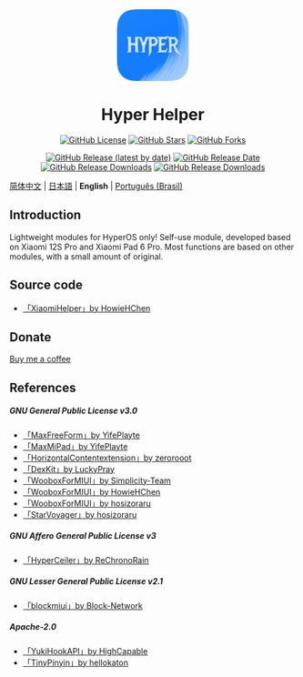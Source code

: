 <div align="center">

<img src="img/app_icon.png" width="25%" alt="app icon"/>

# Hyper Helper

[![GitHub License](https://img.shields.io/github/license/HowieHChen/XiaomiHelper)](https://github.com/HowieHChen/XiaomiHelper/blob/master/LICENSE)
[![GitHub Stars](https://img.shields.io/github/stars/HowieHChen/XiaomiHelper)](https://github.com/HowieHChen/XiaomiHelper/stargazers)
[![GitHub Forks](https://img.shields.io/github/forks/HowieHChen/XiaomiHelper)](https://github.com/HowieHChen/XiaomiHelper/forks)

[![GitHub Release (latest by date)](https://img.shields.io/github/v/release/Xposed-Modules-Repo/dev.lackluster.mihelper)](https://github.com/Xposed-Modules-Repo/dev.lackluster.mihelper/releases/latest)
[![GitHub Release Date](https://img.shields.io/github/release-date/Xposed-Modules-Repo/dev.lackluster.mihelper)](https://github.com/Xposed-Modules-Repo/dev.lackluster.mihelper/releases/latest)
[![GitHub Release Downloads](https://img.shields.io/github/downloads/Xposed-Modules-Repo/dev.lackluster.mihelper/total)](https://github.com/Xposed-Modules-Repo/dev.lackluster.mihelper/releases)
[![GitHub Release Downloads](https://img.shields.io/github/downloads/HowieHChen/XiaomiHelper/total?label=downloads(this))](https://github.com/HowieHChen/XiaomiHelper/releases)

</div>

[简体中文](README.md) | [日本語](README_JP.md) | **English** | [Português (Brasil)](README_PT-BR.md)

## Introduction

Lightweight modules for HyperOS only! Self-use module, developed based on Xiaomi 12S Pro and Xiaomi Pad 6 Pro. Most functions are based on other modules, with a small amount of original.

## Source code

- [「XiaomiHelper」by HowieHChen](https://github.com/HowieHChen/XiaomiHelper)

## Donate

[Buy me a coffee](https://github.com/HowieHChen/XiaomiHelper/blob/master/DONATE.md)

## References

##### GNU General Public License v3.0

- [「MaxFreeForm」by YifePlayte](https://github.com/YifePlayte/MaxFreeForm)
- [「MaxMiPad」by YifePlayte](https://github.com/YifePlayte/MaxMiPad)
- [「HorizontalContentextension」by zerorooot](https://github.com/zerorooot/HorizontalContentextension)
- [「DexKit」by LuckyPray](https://github.com/LuckyPray/DexKit)
- [「WooboxForMIUI」by Simplicity-Team](https://github.com/Simplicity-Team/WooBoxForMIUI)
- [「WooboxForMIUI」by HowieHChen](https://github.com/HowieHChen/WooBoxForMIUI)
- [「WooboxForMIUI」by hosizoraru](https://github.com/hosizoraru/WooBoxForMIUI)
- [「StarVoyager」by hosizoraru](https://github.com/hosizoraru/StarVoyager)

##### GNU Affero General Public License v3

- [「HyperCeiler」by ReChronoRain](https://github.com/ReChronoRain/HyperCeiler)

##### GNU Lesser General Public License v2.1

- [「blockmiui」by Block-Network](https://github.com/Block-Network/blockmiui)

##### Apache-2.0

- [「YukiHookAPI」by HighCapable](https://github.com/HighCapable/YukiHookAPI)
- [「TinyPinyin」by hellokaton](https://github.com/hellokaton/TinyPinyin)
